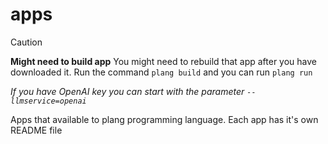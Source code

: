 # apps

> [!CAUTION]
> **Might need to build app**
> You might need to rebuild that app after you have downloaded it. Run the command `plang build` and you can run `plang run`

*If you have OpenAI key you can start with the parameter `--llmservice=openai`*

Apps that available to plang programming language. Each app has it's own README file

